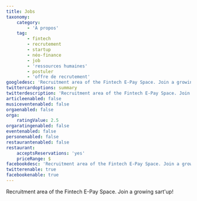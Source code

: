 ```yaml
---
title: Jobs
taxonomy:
    category:
        - 'A propos'
    tag:
        - fintech
        - recrutement
        - startup
        - néo-finance
        - job
        - 'ressources humaines'
        - postuler
        - 'offre de recrutement'
googledesc: 'Recruitment area of the Fintech E-Pay Space. Join a growing sart''up!'
twittercardoptions: summary
twitterdescription: 'Recruitment area of the Fintech E-Pay Space. Join a growing sart''up!'
articleenabled: false
musiceventenabled: false
orgaenabled: false
orga:
    ratingValue: 2.5
orgaratingenabled: false
eventenabled: false
personenabled: false
restaurantenabled: false
restaurant:
    acceptsReservations: 'yes'
    priceRange: $
facebookdesc: 'Recruitment area of the Fintech E-Pay Space. Join a growing sart''up!'
twitterenable: true
facebookenable: true
---
```


Recruitment area of the Fintech E-Pay Space. Join a growing sart'up!